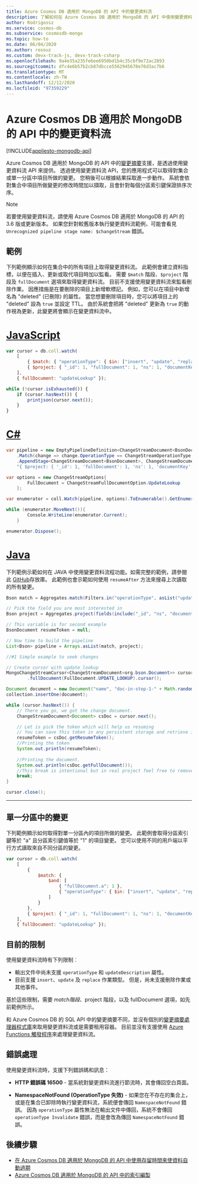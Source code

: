 ```yaml
---
title: Azure Cosmos DB 適用於 MongoDB 的 API 中的變更資料流
description: 了解如何在 Azure Cosmos DB 適用於 MongoDB 的 API 中使用變更資料流來取得對您資料所做的變更。
author: Rodrigossz
ms.service: cosmos-db
ms.subservice: cosmosdb-mongo
ms.topic: how-to
ms.date: 06/04/2020
ms.author: rosouz
ms.custom: devx-track-js, devx-track-csharp
ms.openlocfilehash: 9a4e35a235fe6ee6950bd1b4c35cbf9e72ac2893
ms.sourcegitcommit: dfc4e6b57b2cb87dbcce5562945678e76d3ac7b6
ms.translationtype: MT
ms.contentlocale: zh-TW
ms.lasthandoff: 12/12/2020
ms.locfileid: "97359229"
---
```

# <a name="change-streams-in-azure-cosmos-dbs-api-for-mongodb"></a>Azure Cosmos DB 適用於 MongoDB 的 API 中的變更資料流
[!INCLUDE[appliesto-mongodb-api](includes/appliesto-mongodb-api.md)]

Azure Cosmos DB 適用於 MongoDB 的 API 中的[變更摘要](change-feed.md)支援，是透過使用變更資料流 API 來提供。 透過使用變更資料流 API，您的應用程式可以取得對集合或單一分區中項目所做的變更。 您稍後可以根據結果採取進一步動作。 系統會依對集合中項目所做變更的修改時間加以擷取，且會針對每個分區索引鍵保證排序次序。

> [!NOTE]
> 若要使用變更資料流，請使用 Azure Cosmos DB 適用於 MongoDB 的 API 的 3.6 版或更新版本。 如果您針對較舊版本執行變更資料流範例，可能會看見 `Unrecognized pipeline stage name: $changeStream` 錯誤。

## <a name="examples"></a>範例

下列範例顯示如何在集合中的所有項目上取得變更資料流。 此範例會建立資料指標，以便在插入、更新或取代項目時加以監看。 需要 `$match` 階段、`$project` 階段及 `fullDocument` 選項來取得變更資料流。 目前不支援使用變更資料流來監看刪除作業。 因應措施是在要刪除的項目上新增軟標記。 例如，您可以在項目中新增名為 "deleted" (已刪除) 的屬性。 當您想要刪除項目時，您可以將項目上的 "deleted" 設為 `true` 並設定 TTL。 由於系統會把將 "deleted" 更新為 `true` 的動作視為更新，此變更將會顯示在變更資料流中。

# <a name="javascript"></a>[JavaScript](#tab/javascript)

```javascript
var cursor = db.coll.watch(
    [
        { $match: { "operationType": { $in: ["insert", "update", "replace"] } } },
        { $project: { "_id": 1, "fullDocument": 1, "ns": 1, "documentKey": 1 } }
    ],
    { fullDocument: "updateLookup" });

while (!cursor.isExhausted()) {
    if (cursor.hasNext()) {
        printjson(cursor.next());
    }
}
```

# <a name="c"></a>[C#](#tab/csharp)

```csharp
var pipeline = new EmptyPipelineDefinition<ChangeStreamDocument<BsonDocument>>()
    .Match(change => change.OperationType == ChangeStreamOperationType.Insert || change.OperationType == ChangeStreamOperationType.Update || change.OperationType == ChangeStreamOperationType.Replace)
    .AppendStage<ChangeStreamDocument<BsonDocument>, ChangeStreamDocument<BsonDocument>, BsonDocument>(
    "{ $project: { '_id': 1, 'fullDocument': 1, 'ns': 1, 'documentKey': 1 }}");

var options = new ChangeStreamOptions{
        FullDocument = ChangeStreamFullDocumentOption.UpdateLookup
    };

var enumerator = coll.Watch(pipeline, options).ToEnumerable().GetEnumerator();

while (enumerator.MoveNext()){
        Console.WriteLine(enumerator.Current);
    }

enumerator.Dispose();
```

# <a name="java"></a>[Java](#tab/java)

下列範例示範如何在 JAVA 中使用變更資料流程功能。如需完整的範例，請參閱此 [GitHub](https://github.com/Azure-Samples/azure-cosmos-db-mongodb-java-changestream/blob/main/mongostream/src/main/java/com/azure/cosmos/mongostream/App.java)存放庫。 此範例也會示範如何使用 `resumeAfter` 方法來搜尋上次讀取的所有變更。 

```java
Bson match = Aggregates.match(Filters.in("operationType", asList("update", "replace", "insert")));

// Pick the field you are most interested in
Bson project = Aggregates.project(fields(include("_id", "ns", "documentKey", "fullDocument")));

// This variable is for second example
BsonDocument resumeToken = null;

// Now time to build the pipeline
List<Bson> pipeline = Arrays.asList(match, project);

//#1 Simple example to seek changes

// Create cursor with update_lookup
MongoChangeStreamCursor<ChangeStreamDocument<org.bson.Document>> cursor = collection.watch(pipeline)
        .fullDocument(FullDocument.UPDATE_LOOKUP).cursor();

Document document = new Document("name", "doc-in-step-1-" + Math.random());
collection.insertOne(document);

while (cursor.hasNext()) {
    // There you go, we got the change document.
    ChangeStreamDocument<Document> csDoc = cursor.next();

    // Let is pick the token which will help us resuming
    // You can save this token in any persistent storage and retrieve it later
    resumeToken = csDoc.getResumeToken();
    //Printing the token
    System.out.println(resumeToken);
    
    //Printing the document.
    System.out.println(csDoc.getFullDocument());
    //This break is intentional but in real project feel free to remove it.
    break;
}

cursor.close();

```
---

## <a name="changes-within-a-single-shard"></a>單一分區中的變更

下列範例顯示如何取得對單一分區內的項目所做的變更。 此範例會取得分區索引鍵等於 "a" 且分區索引鍵值等於 "1" 的項目變更。 您可以使用不同的用戶端以平行方式讀取來自不同分區的變更。

```javascript
var cursor = db.coll.watch(
    [
        { 
            $match: { 
                $and: [
                    { "fullDocument.a": 1 }, 
                    { "operationType": { $in: ["insert", "update", "replace"] } }
                ]
            }
        },
        { $project: { "_id": 1, "fullDocument": 1, "ns": 1, "documentKey": 1} }
    ],
    { fullDocument: "updateLookup" });

```

## <a name="current-limitations"></a>目前的限制

使用變更資料流時有下列限制︰

* 輸出文件中尚未支援 `operationType` 和 `updateDescription` 屬性。
* 目前支援 `insert`、`update` 及 `replace` 作業類型。 但是，尚未支援刪除作業或其他事件。

基於這些限制，需要 $match 階段、$project 階段，以及 fullDocument 選項，如先前範例所示。

和 Azure Cosmos DB 的 SQL API 中的變更摘要不同，並沒有個別的[變更摘要處理器程式庫](change-feed-processor.md)來取用變更資料流或是需要租用容器。 目前並沒有支援使用 [Azure Functions 觸發程序](change-feed-functions.md)來處理變更資料流。

## <a name="error-handling"></a>錯誤處理

使用變更資料流時，支援下列錯誤碼和訊息：

* **HTTP 錯誤碼 16500** - 當系統對變更資料流進行節流時，其會傳回空白頁面。

* **NamespaceNotFound (OperationType 失效)** - 如果您在不存在的集合上，或是在集合已卸除時執行變更資料流，系統便會傳回 `NamespaceNotFound` 錯誤。 因為 `operationType` 屬性無法在輸出文件中傳回，系統不會傳回 `operationType Invalidate` 錯誤，而是會改為傳回 `NamespaceNotFound` 錯誤。

## <a name="next-steps"></a>後續步驟

* [在 Azure Cosmos DB 適用於 MongoDB 的 API 中使用存留時間來使資料自動過期](mongodb-time-to-live.md)
* [Azure Cosmos DB 適用於 MongoDB 的 API 中的索引編製](mongodb-indexing.md)
